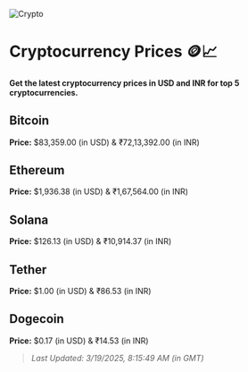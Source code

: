 
![Crypto](https://www.techguide.com.au/wp-content/uploads/2020/11/crypto3.jpeg)

# Cryptocurrency Prices 🪙📈

#### Get the latest cryptocurrency prices in USD and INR for top 5 cryptocurrencies.

## Bitcoin

**Price:** $83,359.00 (in USD) & ₹72,13,392.00 (in INR)

## Ethereum

**Price:** $1,936.38 (in USD) & ₹1,67,564.00 (in INR)

## Solana

**Price:** $126.13 (in USD) & ₹10,914.37 (in INR)

## Tether

**Price:** $1.00 (in USD) & ₹86.53 (in INR)

## Dogecoin

**Price:** $0.17 (in USD) & ₹14.53 (in INR)

> _Last Updated: 3/19/2025, 8:15:49 AM (in GMT)_
